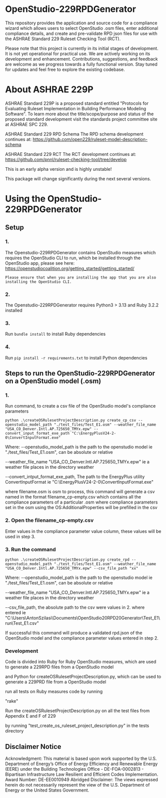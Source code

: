 # OpenStudio-229RPDGenerator

This repository provides the application and source code for a compliance wizard which allows users to select OpenStudio .osm files, enter additional compliance details, and create and pre-validate RPD json files for use with the ASHRAE Standard 229 Ruleset Checking Tool (RCT).

Please note that this project is currently in its initial stages of development. It is not yet operational for practical use. We are actively working on its development and enhancement. Contributions, suggestions, and feedback are welcome as we progress towards a fully functional version. Stay tuned for updates and feel free to explore the existing codebase.

# About ASHRAE 229P
ASHRAE Standard 229P is a proposed standard entitled "Protocols for Evaluating Ruleset Implementation in Building Performance Modeling Software". To learn more about the title/scope/purpose and status of the proposed standard development visit the standards project committee site at ASHRAE SPC 229.

ASHRAE Standard 229 RPD Schema
The RPD schema development continues at: https://github.com/open229/ruleset-model-description-schema

ASHRAE Standard 229 RCT
The RCT development continues at: https://github.com/pnnl/ruleset-checking-tool/tree/develop

This is an early alpha version and is highly unstable!

This package will change significantly during the next several versions.

# Using the OpenStudio-229RPDGenerator

## Setup

### 1. 
The Openstudio-229RPDGenerator contains OpenStudio measures which requires the OpenStudio CLI to run,
which be installed through the OpenStudio app, please see here: https://openstudiocoalition.org/getting_started/getting_started/

    Please ensure that when you are installing the app that you are also installing the OpenStudio CLI.

### 2. 
The Openstudio-229RPDGenerator requires Python3 > 3.13 and Ruby 3.2.2 installed

### 3. 
Run `bundle install` to install Ruby dependencies

### 4. 
Run `pip install -r requirements.txt` to install Python dependencies

## Steps to run the OpenStudio-229RPDGenerator on a OpenStudio model (.osm)

### 1. 
Run command, to create a csv file of the OpenStudio model's compliance parameters

    python .\createOSRulesetProjectDescription.py create_cp_csv --openstudio_model_path "./test_files/Test_E1.osm" --weather_file_name "USA_CO_Denver.Intl.AP.725650_TMYx.epw" --convert_input_format_exe_path "C:\EnergyPlusV24-2-0\ConvertInputFormat.exe"

Where:
--openstudio_model_path is the path to the openstudio model ie "./test_files/Test_E1.osm", can be absolute or relative

--weather_file_name "USA_CO_Denver.Intl.AP.725650_TMYx.epw" ie a weather file places in the directory weather

--convert_intput_format_exe_path, The path to the EnergyPlus utility ConvertInputFormat ie "C:\EnergyPlusV24-2-0\ConvertInputFormat.exe"

where  filename.osm is osm to process, this command will generate a csv named in the format
filename_cp-empty.csv which contains all the compliance parameters of a particular .osm where compliance parameters
set in the osm using the OS:AdditionalProperties will be prefilled in the csv

### 2. Open the filename_cp-empty.csv

Enter values in the compliance parameter value column, these values will be used in step 3.

### 3. Run the command 

    python .\createOSRulesetProjectDescription.py create_rpd --openstudio_model_path "./test_files/Test_E1.osm" --weather_file_name "USA_CO_Denver.Intl.AP.725650_TMYx.epw" --csv_file_path "xx"

Where:
--openstudio_model_path is the path to the openstudio model ie "./test_files/Test_E1.osm", can be absolute or relative

--weather_file_name "USA_CO_Denver.Intl.AP.725650_TMYx.epw" ie a weather file places in the directory weather

--csv_file_path, the absolute path to the csv were values in 2. where entered ie "C:\Users\AntonSzilasi\Documents\OpenStudio20RPD20Generator\Test_E1\run\Test_E1.csv"

If successful this command will produce a validated rpd.json of the OpenStudio model and the compliance parameter values
entered in step 2.

### Development

Code is divided into Ruby for Ruby OpenStudio measures, which are used to generate a 229RPD files from a OpenStudio model

and Python for createOSRulesetProjectDescription.py, which can be used to generate a 229PRD file from a OpenStudio model

run all tests on Ruby measures code by running

"rake"

Run the createOSRulesetProjectDescription.py on all the test files from Appendix E and F of 229 

by running "test_create_os_ruleset_project_description.py" in the tests directory

## Disclaimer Notice
Acknowledgment: This material is based upon work supported by the U.S. Department of Energy’s Office of Energy Efficiency and Renewable Energy (EERE) under the Building Technologies Office - DE-FOA-0002813 - Bipartisan Infrastructure Law Resilient and Efficient Codes Implementation.
Award Number: DE-EE0010949
Abridged Disclaimer: The views expressed herein do not necessarily represent the view of the U.S. Department of Energy or the United States Government.
